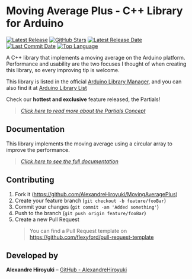 # Moving Average Plus - C++ Library for Arduino

[![Latest Release](https://img.shields.io/github/v/release/AlexandreHiroyuki/MovingAverage_ArduinoLibrary)](https://github.com/AlexandreHiroyuki/MovingAverage_ArduinoLibrary/releases)
[![GitHub Stars](https://img.shields.io/github/stars/AlexandreHiroyuki/MovingAverage_ArduinoLibrary?color=yellow)](https://github.com/AlexandreHiroyuki/MovingAverage_ArduinoLibrary/stargazers)
[![Latest Release Date](https://img.shields.io/github/release-date/AlexandreHiroyuki/MovingAverage_ArduinoLibrary)](https://github.com/AlexandreHiroyuki/MovingAverage_ArduinoLibrary/releases)
[![Last Commit Date](https://img.shields.io/github/last-commit/AlexandreHiroyuki/MovingAverage_ArduinoLibrary)](https://github.com/AlexandreHiroyuki/MovingAverage_ArduinoLibrary/commits/master)
[![Top Language](https://img.shields.io/github/languages/top/AlexandreHiroyuki/MovingAverage_ArduinoLibrary)](https://github.com/AlexandreHiroyuki/MovingAverage_ArduinoLibrary)

A C++ library that implements a moving average on the Arduino platform. Performance and usability are the two focuses I thought of when creating this library, so every improving tip is welcome.

This library is listed in the official [Arduino Library Manager](https://www.arduino.cc/reference/en/libraries/moving-average-plus/), and you can also find it at [Arduino Library List](https://www.arduinolibraries.info/libraries/moving-average-plus)

Check our **hottest and exclusive** feature released, the Partials!

> _[Click here to read more about the Partials Concept](https://alexandrehiroyuki.github.io/MovingAverage_ArduinoLibrary/Moving%20Ave%20462e9/Moving%20Ave%20a3c6f/Partials%205372a.html)_

## Documentation

This library implements the moving average using a circular array to improve the performance.

> _[Click here to see the full documentation](https://alexandrehiroyuki.github.io/MovingAverage_ArduinoLibrary/)_

## Contributing

1. Fork it (<https://github.com/AlexandreHiroyuki/MovingAveragePlus>)
2. Create your feature branch (`git checkout -b feature/fooBar`)
3. Commit your changes (`git commit -am 'Added something'`)
4. Push to the branch (`git push origin feature/fooBar`)
5. Create a new Pull Request
   > You can find a Pull Request template on <https://github.com/flexyford/pull-request-template>

## Developed by

**Alexandre Hiroyuki** – [GitHub - AlexandreHiroyuki](https://github.com/AlexandreHiroyuki)
